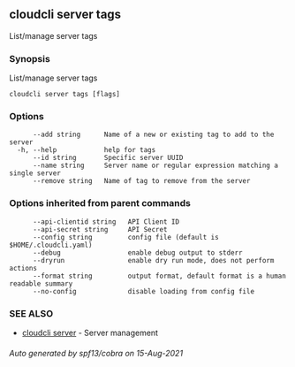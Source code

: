 ## cloudcli server tags

List/manage server tags

### Synopsis

List/manage server tags

```
cloudcli server tags [flags]
```

### Options

```
      --add string      Name of a new or existing tag to add to the server
  -h, --help            help for tags
      --id string       Specific server UUID
      --name string     Server name or regular expression matching a single server
      --remove string   Name of tag to remove from the server
```

### Options inherited from parent commands

```
      --api-clientid string   API Client ID
      --api-secret string     API Secret
      --config string         config file (default is $HOME/.cloudcli.yaml)
      --debug                 enable debug output to stderr
      --dryrun                enable dry run mode, does not perform actions
      --format string         output format, default format is a human readable summary
      --no-config             disable loading from config file
```

### SEE ALSO

* [cloudcli server](cloudcli_server.md)	 - Server management

###### Auto generated by spf13/cobra on 15-Aug-2021
